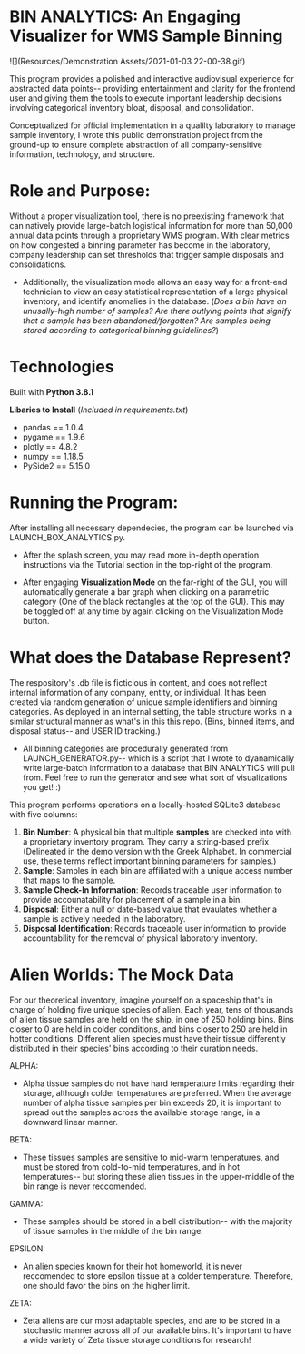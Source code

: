 # BIN ANALYTICS: An Engaging Visualizer for WMS Sample Binning

![](Resources/Demonstration Assets/2021-01-03 22-00-38.gif)

This program provides a polished and interactive audiovisual experience for abstracted data points-- providing entertainment and clarity for the frontend user and giving them the tools to execute important leadership decisions involving categorical inventory bloat, disposal, and consolidation.

Conceptualized for official implementation in a qualilty laboratory to manage sample inventory, I wrote this public demonstration project from the ground-up to ensure complete abstraction of all company-sensitive information, technology, and structure.
# Role and Purpose: 
Without a proper visualization tool, there is no preexisting framework that can natively provide large-batch logistical information for more than 50,000 annual data points through a proprietary WMS program. With clear metrics on how congested a binning parameter has become in the laboratory, company leadership can set thresholds that trigger sample disposals and consolidations.
* Additionally, the visualization mode allows an easy way for a front-end technician to view an easy statistical representation of a large physical inventory, and identify anomalies in the database.
(*Does a bin have an unusally-high number of samples? Are there outlying points that signify that a sample has been abandoned/forgotten? Are samples being stored according to categorical binning guidelines?*) 

# Technologies
Built with **Python 3.8.1** 

**Libaries to Install** (*Included in requirements.txt*)
* pandas == 1.0.4
* pygame == 1.9.6
* plotly == 4.8.2
* numpy == 1.18.5
* PySide2 == 5.15.0




# Running the Program:
After installing all necessary dependecies, the program can be launched via LAUNCH_BOX_ANALYTICS.py.
* After the splash screen, you may read more in-depth operation instructions via the Tutorial section in the top-right of the program. 

* After engaging **Visualization Mode** on the far-right of the GUI, you will automatically generate a bar graph when clicking on a parametric category (One of the black rectangles at the top of the GUI). This may be toggled off at any time by again clicking on the Visualization Mode button.

# What does the Database Represent? 
The respository's .db file is ficticious in content, and does not reflect internal information of any company, entity, or individual. It has been created via random generation of unique sample identifiers and binning categories. As deployed in an internal setting, the table structure works in a similar structural manner as what's in this this repo. (Bins, binned items, and disposal status-- and USER ID tracking.)

* All binning categories are procedurally generated from LAUNCH_GENERATOR.py-- which is a script that I wrote to dyanamically write large-batch information to a database that BIN ANALYTICS will pull from. Feel free to run the generator and see what sort of visualizations you get! :) 



This program performs operations on a locally-hosted SQLite3 database with five columns:

1) **Bin Number**: A physical bin that multiple **samples** are checked into with a proprietary inventory program. They carry a string-based prefix (Delineated in the demo version with the Greek Alphabet. In commercial use, these terms reflect important binning parameters for samples.)
2) **Sample**: Samples in each bin are affiliated with a unique access number that maps to the sample.
3) **Sample Check-In Information**: Records traceable user information to provide accounatability for placement of a sample in a bin.
4) **Disposal**: Either a null or date-based value that evaulates whether a sample is actively needed in the laboratory.
5) **Disposal Identification**: Records traceable user information to provide accountability for the removal of physical laboratory inventory.
  
# Alien Worlds: The Mock Data
For our theoretical inventory, imagine yourself on a spaceship that's in charge of holding five unique species of alien. Each year, tens of thousands of alien tissue samples are held on the ship, in one of 250 holding bins. Bins closer to 0 are held in colder conditions, and bins closer to 250 are held in hotter conditions. Different alien species must have their tissue differently distributed in their species' bins according to their curation needs.

ALPHA:
* Alpha tissue samples do not have hard temperature limits regarding their storage, although colder temperatures are preferred. When the average number of alpha tissue samples per bin exceeds 20, it is important to spread out the samples across the available storage range, in a downward linear manner.

BETA:
* These tissues samples are sensitive to mid-warm temperatures, and must be stored from cold-to-mid temperatures, and in hot temperatures-- but storing these alien tissues in the upper-middle of the bin range is never reccomended. 
  
GAMMA:
* These samples should be stored in a bell distribution-- with the majority of tissue samples in the middle of the bin range.
  
EPSILON:
* An alien species known for their hot homeworld, it is never reccomended to store epsilon tissue at a colder temperature. Therefore, one should favor the bins on the higher limit.

ZETA:
* Zeta aliens are our most adaptable species, and are to be stored in a stochastic manner across all of our available bins. It's important to have a wide variety of Zeta tissue storage conditions for research!

#
